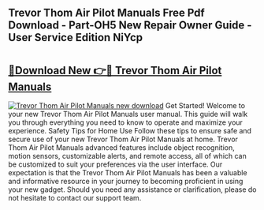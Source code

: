 ## Trevor Thom Air Pilot Manuals Free Pdf Download - Part-OH5 New Repair Owner Guide - User Service Edition NiYcp

# <h2><a href="http://bc62605.oget.top/?id=Trevor+Thom+Air+Pilot+Manuals">🔗Download New 👉🔴 Trevor Thom Air Pilot Manuals</a></h2>

[![Trevor Thom Air Pilot Manuals new download](https://i.imgur.com/5g1atiW.png)](http://bc62605.oget.top/?id=Trevor+Thom+Air+Pilot+Manuals)
Get Started! Welcome to your new Trevor Thom Air Pilot Manuals user manual. This guide will walk you through everything you need to know to operate and maximize your experience. Safety Tips for Home Use Follow these tips to ensure safe and secure use of your new Trevor Thom Air Pilot Manuals at home. Trevor Thom Air Pilot Manuals advanced features include object recognition, motion sensors, customizable alerts, and remote access, all of which can be customized to suit your preferences via the user interface. Our expectation is that the Trevor Thom Air Pilot Manuals has been a valuable and informative resource in your journey to becoming proficient in using your new gadget. Should you need any assistance or clarification, please do not hesitate to contact our support team.
